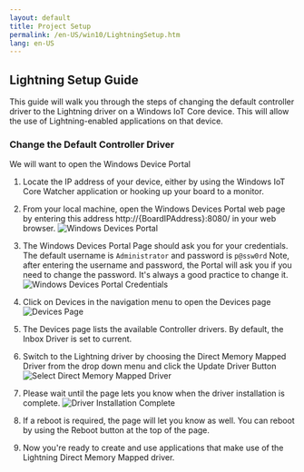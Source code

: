 ```yaml
---
layout: default
title: Project Setup
permalink: /en-US/win10/LightningSetup.htm
lang: en-US
---
```


## Lightning Setup Guide

This guide will walk you through the steps of changing the default controller driver to the Lightning driver on a Windows IoT Core device. This will allow the use of Lightning-enabled applications on that device.

### Change the Default Controller Driver

We will want to open the Windows Device Portal

1. Locate the IP address of your device, either by using the Windows IoT Core Watcher application or hooking up your board to a monitor.

1. From your local machine, open the Windows Devices Portal web page by entering this address http://{BoardIPAddress}:8080/ in your web browser.
 ![Windows Devices Portal]({{site.baseurl}}/Resources/images/Lightning/dmap1.png)

1. The Windows Devices Portal Page should ask you for your credentials. The default username is `Administrator` and password is `p@ssw0rd`
  Note, after entering the username and password, the Portal will ask you if you need to change the password. It's always a good practice to change it.
 ![Windows Devices Portal Credentials]({{site.baseurl}}/Resources/images/Lightning/dmap2.png)

1. Click on Devices in the navigation menu to open the Devices page
  ![Devices Page]({{site.baseurl}}/Resources/images/Lightning/dmap3.png)

1. The Devices page lists the available Controller drivers. By default, the Inbox Driver is set to current.

1. Switch to the Lightning driver by choosing the Direct Memory Mapped Driver from the drop down menu and click the Update Driver Button<br/>
  ![Select Direct Memory Mapped Driver]({{site.baseurl}}/Resources/images/Lightning/dmap4.png)

1. Please wait until the page lets you know when the driver installation is complete.
   ![Driver Installation Complete]({{site.baseurl}}/Resources/images/Lightning/dmap5.png)

1. If a reboot is required, the page will let you know as well. You can reboot by using the Reboot button at the top of the page.

1. Now you're ready to create and use applications that make use of the Lightning Direct Memory Mapped driver.

